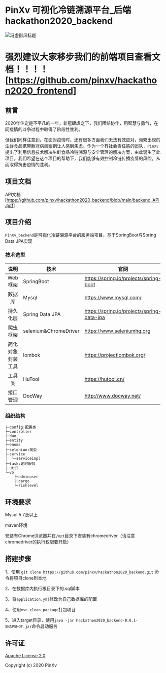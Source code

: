 # PinXv 可视化冷链溯源平台_后端 hackathon2020_backend

![冯虚御风标题](https://www.fguohao.top/pinxv.png)

# 强烈建议大家移步我们的前端项目查看文档！！！！[https://github.com/pinxv/hackathon2020_frontend]

## 前言

2020年注定是不平凡的一年，新冠肆虐之下，我们团结协作，用智慧与勇气，在同疫情的斗争过程中取得了阶段性胜利。

但我们同样注意到，在面对疫情时，还有很多方面我们无法有效应对，频繁出现的生鲜食品携带新冠病毒案例让人感到焦虑。作为一个有社会责任感的团队，```PinXv```提出了利用信息技术解决生鲜食品冷链溯源与安全管理的解决方案，由此诞生了此项目。我们希望在这个项目的帮助下，我们能够有效控制冷链传播疫情的风险，从而取得抗击疫情的胜利。

## 项目文档

API文档[https://github.com/pinxv/hackathon2020_backend/blob/main/backend_API.pdf]

## 项目介绍

```PinXv_backend```是可视化冷链溯源平台的服务端项目，基于SpringBoot与Spring Data JPA实现

### 技术选型

|       说明       | 技术                  | 官网                                       |
| :--------------: | --------------------- | ------------------------------------------ |
|     Web框架      | SpringBoot            | https://spring.io/projects/spring-boot     |
|      数据库      | Mysql                 | https://www.mysql.com/                     |
|     持久化层     | Spring Data JPA       | https://spring.io/projects/spring-data-jpa |
|     爬虫框架     | selenium&ChromeDriver | https://www.seleniumhq.org                 |
| 简化对象封装工具 | lombok                | https://projectlombok.org/                 |
|      工具类      | HuTool                | https://hutool.cn/                         |
|     接口管理     | DocWay                | http://www.docway.net/                     |

### 组织结构

```
├─config:配置类
├─controller
├─dao
├─entity
├─enums
├─selenium:爬虫
├─service
│  └─serviceimpl
├─task:定时服务
├─util
└─vo
    ├─adminuser
    ├─cargo
    └─risklevel
```

## 环境要求

Mysql 5.7及以上

maven环境

安装有Chrome浏览器并在```/opt```目录下安装有chromedriver（请注意chromedriver的执行权限要开启）

## 搭建步骤

1、使用 ```git clone https://github.com/pinxv/hackathon2020_backend.git``` 命令将项目clone到本地

2、在数据库内执行根目录下的.sql脚本

3、将```application.yml```修改为自己数据库的配置

4、使用```mvn clean package```打包项目

5、进入target目录，使用```java -jar hackathon2020_backend-0.0.1-SNAPSHOT.jar```命令启动服务

## 许可证

[Apache License 2.0](https://github.com/pinxv/hackathon2020_backend/blob/main/LICENSE)

Copyright (c) 2020 PinXv
